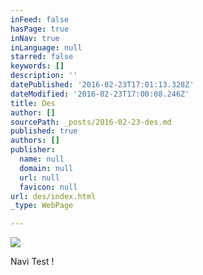 ```yaml
---
inFeed: false
hasPage: true
inNav: true
inLanguage: null
starred: false
keywords: []
description: ''
datePublished: '2016-02-23T17:01:13.328Z'
dateModified: '2016-02-23T17:00:08.246Z'
title: Des
author: []
sourcePath: _posts/2016-02-23-des.md
published: true
authors: []
publisher:
  name: null
  domain: null
  url: null
  favicon: null
url: des/index.html
_type: WebPage

---
```

![](https://the-grid-user-content.s3-us-west-2.amazonaws.com/fe1fdb51-8fb2-43e0-9c59-a4d4cc586276.jpg)

Navi Test !